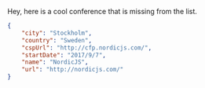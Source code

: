 Hey, here is a cool conference that is missing from the list.

```json
{
    "city": "Stockholm",
    "country": "Sweden",
    "cspUrl": "http://cfp.nordicjs.com/",
    "startDate": "2017/9/7",
    "name": "NordicJS",
    "url": "http://nordicjs.com/"
}
```
